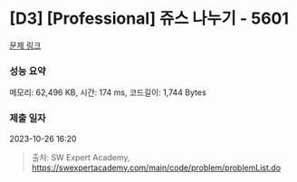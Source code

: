 # [D3] [Professional] 쥬스 나누기 - 5601 

[문제 링크](https://swexpertacademy.com/main/code/problem/problemDetail.do?contestProbId=AWXGAylqcdYDFAUo) 

### 성능 요약

메모리: 62,496 KB, 시간: 174 ms, 코드길이: 1,744 Bytes

### 제출 일자

2023-10-26 16:20



> 출처: SW Expert Academy, https://swexpertacademy.com/main/code/problem/problemList.do